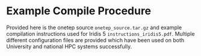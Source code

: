 # Example Compile Procedure

Provided here is the onetep source `onetep_source.tar.gz` and example compilation instructions used for Iridis 5 `instructions_iridis5.pdf`. Multiple different configuration files are provided which have been used on both University and national HPC systems successfully.